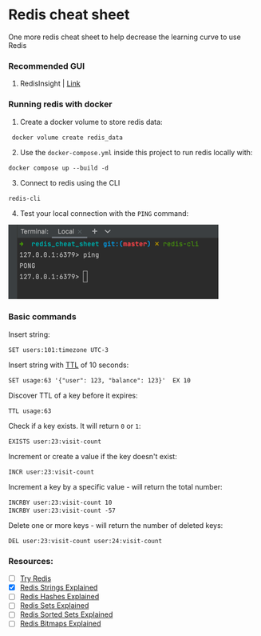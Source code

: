 # Redis cheat sheet

One more redis cheat sheet to help decrease the learning curve to use Redis

### Recommended GUI

1. RedisInsight | [Link](https://redislabs.com/redis-enterprise/redis-insight/)

### Running redis with docker

1. Create a docker volume to store redis data:

```shell
 docker volume create redis_data
```

2. Use the `docker-compose.yml` inside this project to run redis locally with:

```shell
docker compose up --build -d
```

3. Connect to redis using the CLI

```shell
redis-cli
```

4. Test your local connection with the `PING` command:

![img.png](images/redis-cli.png)

### Basic commands

Insert string:

```
SET users:101:timezone UTC-3
```

Insert string with [TTL](https://en.wikipedia.org/wiki/Time_to_live) of 10 seconds:

```
SET usage:63 '{"user": 123, "balance": 123}'  EX 10
```

Discover TTL of a key before it expires:

```
TTL usage:63
```

Check if a key exists. It will return `0` or `1`:

```
EXISTS user:23:visit-count
```

Increment or create a value if the key doesn't exist:

```
INCR user:23:visit-count
```

Increment a key by a specific value - will return the total number:

```
INCRBY user:23:visit-count 10
INCRBY user:23:visit-count -57
```

Delete one or more keys - will return the number of deleted keys:

```
DEL user:23:visit-count user:24:visit-count
```

### Resources:

- [ ] [Try Redis](https://try.redis.io/)
- [X] [Redis Strings Explained](https://www.youtube.com/watch?v=n0LQREq4GrY&list=PLratyGi2ixLvYgh1fmCvwJwk8nc6y0gXr&index=2)
- [ ] [Redis Hashes Explained](https://www.youtube.com/watch?v=-agsJUihrWw&list=PLratyGi2ixLvYgh1fmCvwJwk8nc6y0gXr&index=2)
- [ ] [Redis Sets Explained](https://www.youtube.com/watch?v=6Pjz819sT7M&list=PLratyGi2ixLvYgh1fmCvwJwk8nc6y0gXr&index=5)
- [ ] [Redis Sorted Sets Explained](https://www.youtube.com/watch?v=XqSK-4oEoAc&list=PLratyGi2ixLvYgh1fmCvwJwk8nc6y0gXr&index=4)
- [ ] [Redis Bitmaps Explained](https://www.youtube.com/watch?v=5fmyc5lkwD4&list=PLratyGi2ixLvYgh1fmCvwJwk8nc6y0gXr&index=8)
